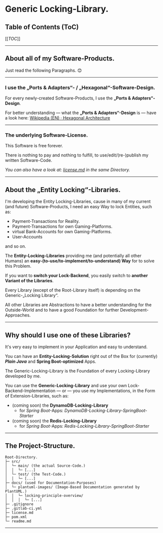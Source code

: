 # Generic Locking-Library.

## Table of Contents (ToC)

[[_TOC_]]

---

## About all of my Software-Products.
Just read the following Paragraphs. 😊

---

### I use the „Ports & Adapters“- / „Hexagonal“-Software-Design.
For every newly-created Software-Products, I use the **„Ports & Adapters“-Design**.

For better understanding — what the **„Ports & Adapters“-Design** is — have a look here: [Wikipedia (EN) · Hexagonal Architecture](https://en.wikipedia.org/wiki/Hexagonal_architecture_(software))

---

### The underlying Software-License.
This Software is free forever.

There is nothing to pay and nothing to fulfill, to use/edit/(re-)publish my written Software-Code.

*You can also have a look at: [license.md](license.md) in the same Directory.*

---

## About the „Entity Locking“-Libraries.
I'm developing the Entity Locking-Libraries, cause in many of my current (and future) Software-Products, I need an 
easy Way to lock Entities, such as:
* Payment-Transactions for Reality.
* Payment-Transactions for own Gaming-Platforms.
* virtual Bank-Accounts for own Gaming-Platforms.
* User-Accounts

and so on.

The **Entity-Locking-Libraries** providing me (and potentially all other Humans) an **easy-(to-use/to-implement/to-understand) Way** for to solve this Problem.

If you want to **switch your Lock-Backend**, you easily switch to **another Variant of the Libraries**.

Every Library (except of the Root-Library itself) is depending on the Generic-„Locking Library“.

All other Libraries are Abstractions to have a better understanding for the Outside-World and to have a good 
Foundation for further Development-Approaches.

---

## Why should I use one of these Libraries?
It's very easy to implement in your Application and easy to understand.

You can have an **Entity-Locking-Solution** right out of the Box for (currently) **_Plain Java_** and
**Spring Boot-optimized** Apps.

The Generic-Locking-Library is the Foundation of every Locking-Library developed by me.

You can use the **Generic-Locking-Library** and use your own Lock-Backend-Implementation — or — you use my 
Implementations, in the Form of Extension-Libraries, such as:
* (coming soon) the **DynamoDB-Locking-Library**
  * for _Spring Boot_-Apps: *DynamoDB-Locking-Library-SpringBoot-Starter*
* (coming soon) the **Redis-Locking-Library**
    * for _Spring Boot_-Apps: *Redis-Locking-Library-SpringBoot-Starter*

---

## The Project-Structure.

```
Root-Directory.
├─ src/
│  └─ main/ (the actual Source-Code.)
│  │  └─ [...]
│  └─ test/ (the Test-Code.)
│  │  └─ [...]
├─ docs/ (used for Documentation-Purposes)
│  └─ plantuml-images/ (Image-Based Documentation generated by PlantUML.)
│  │  └─ locking-principle-overview/
│  │  │  └─ [...]
├─ .gitignore
├─ .gitlab-ci.yml
├─ license.md
├─ pom.xml
└─ readme.md
```

---